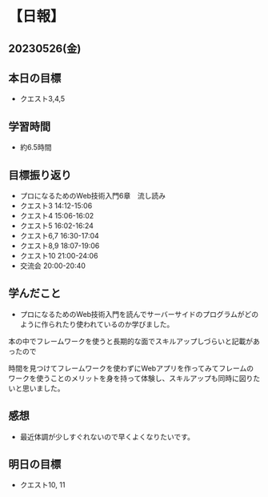 # 【日報】
## 20230526(金)
## 本日の目標
- クエスト3,4,5

## 学習時間
- 約6.5時間

## 目標振り返り
- プロになるためのWeb技術入門6章　流し読み
- クエスト3 14:12-15:06
- クエスト4 15:06-16:02
- クエスト5 16:02-16:24
- クエスト6,7 16:30-17:04
- クエスト8,9 18:07-19:06
- クエスト10 21:00-24:06
- 交流会 20:00-20:40

## 学んだこと
- プロになるためのWeb技術入門を読んでサーバーサイドのプログラムがどのように作られたり使われているのか学びました。

本の中でフレームワークを使うと長期的な面でスキルアップしづらいと記載があったので

時間を見つけてフレームワークを使わずにWebアプリを作ってみてフレームのワークを使うことのメリットを身を持って体験し、スキルアップも同時に図りたいと思いました。

## 感想
- 最近体調が少しすぐれないので早くよくなりたいです。

## 明日の目標
- クエスト10, 11


